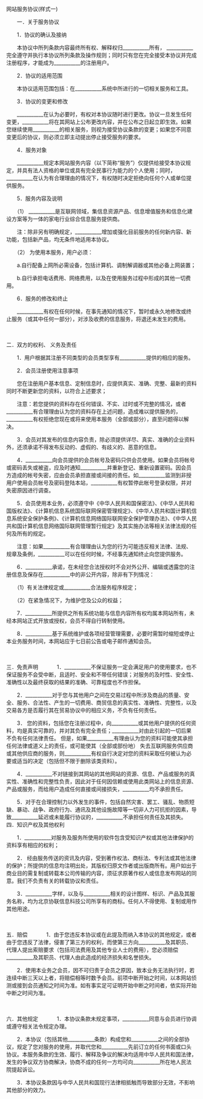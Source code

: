 



网站服务协议(样式一)



 

　　一．关于服务协议

　　1．协议的确认及接纳

　　本协议中所列条款内容最终所有权、解释权归___________所有， ___________完全遵守并执行本协议所列条款及操作规则；同时只有您在完全接受本协议并完成注册程序，才能成为___________的注册用户。

　　2．协议的适用范围

　　本协议适用范围包括：在___________系统中所进行的一切相关服务和工具。

　　3．协议的变更和修改

　　___________在认为必要时，有权对本协议随时进行更改。协议一旦发生任何变更，___________将在其网站上公布更改内容，并在公布之日起立即生效。如果您继续使用___________的相关服务，则视为接受协议条款的变更；如果您不同意变更后的协议，则必须立即主动提出停止接受服务的要求。

　　4．服务对象

　　___________规定本网站服务内容（以下简称“服务”）仅提供给接受本协议规定，并具有法人资格的单位或具有完全民事行为能力的个人使用；同时，___________在认为有合理理由的情况下，有权随时决定拒绝向任何个人或单位提供服务。

　　5．服务内容及说明

　　（1） ___________是互联网领域，集信息资源产品、信息增值服务和信息化建设方案等为一体的家电行业综合信息服务提供商。

　　注：除非另有明确规定，___________增加或强化目前服务的任何新内容、新功能，包括新产品，均无条件地适用本协议。

　　（2） 为使用本服务，用户必须：

　　a.自行配备上网所必需设备，包括计算机、调制解调器或其他必备上网装置；

　　b.自行承担电话费用、网络费用，以及在使用服务过程中形成的其他一切费用。

　　6．服务的修改和终止

　　___________有权在任何时候，在事先通知的情况下，暂时或永久地修改或终止服务（或其中任何一部分），对涉及收费的信息服务，将退还未发生的费用。

　　

二．双方的权利、
义务及责任

　　1．用户根据其注册不同类型的会员类型享有___________提供的相应的服务。

　　2．会员注册使用注意事项

　　您在注册用户基本信息、定制信息时，应提供真实、准确、完整、最新的资料同时不断更新您的资料，以符合上述要求；

　　注意：若您提供的资料存在任何错误、不实、过时或不完整的情况，或者___________有合理理由认为您的资料存在上述问题，造成难以提供服务的，___________有权拒绝您现在或将来使用本服务（全部或部分），直至问题得以解决。

　　3．会员对其发布的信息内容负责，除必须提供详尽、真实、准确的企业资料外，还须承诺不得发布反动的、虚假的、有歧义的、恶意的信息。

　　4．___________向会员提供的会员帐号及密码只供会员使用。如果会员将帐号或密码丢失或被盗，应及时通知___________并重新登记、重新设置密码。因会员方造成的帐号失密，应由会员承担直接或间接的责任。如___________监测到非授用户使用会员帐号及密码登陆本站，___________有权暂停此帐号登录权限，并对失密原因进行调查。

　　5．会员使用本业务，必须遵守中《中华人民共和国保密法》、《中华人民共和国版权法》、《计算机信息系统国际联网保密管理规定》、《中华人民共和国计算机信息系统安全保护条例》、《计算机信息网络国际联网安全保护管理办法》、《中华人民共和国计算机信息网络国际联网管理暂行规定》及其实施办法等相关法律法规的任何及所有的规定。

　　注意：如果___________有合理理由认为您的行为可能违反相关法律、法规、规章及条例，___________可以在任何时候，不经事先通知终止向您提供服务。

　　6．___________承诺，在未经您合法授权时不会对外公开、编辑或透露您的注册信息及保存在___________中的非公开内容，除非有下列情况：

　　（1）有关法律规定或___________合法服务程序规定；

　　（2）在紧急情况下，为维护您及公众的权益；

　　7．___________所提供之所有系统功能与信息内容所有权均属本网站所有，未经本网站正式开放或授权，会员不得自行转制使用。

　　8．___________基于系统维护或各项经营管理需要，必要时需暂时缩短或停止本业务服务时间，本网站应于七日前公告或电子邮件通知会员。

　　

三．免责声明
　　
　1．___________不保证服务一定会满足用户的使用要求，也不保证服务不会受中断，且适时、安全和不带任何错误；对服务的及时性、安全性、准确性以及最终获取的结果的准确、可靠程度也不作担保。

　　2．___________对于您与其他用户之间在交易过程中所涉及商品的质量、安全、服务、合法性、产生的一切费用、商贸信息的真实性、准确性、完整性，以及交易各方是否履行其在贸易协议中的相应义务，不负有任何责任。

　　3． 您的资料，包括您在注册过程中，向___________或其他用户提供的任何资料，均是真实可靠的，并对其负有完全责任；___________对由此引起的一切后果不负有任何法律责任。 但是，如果___________有理由认为您的资料可能使其承担任何法律或道义上的责任，或可能使其（全部或部份地） 失去互联网服务供应商或其他供应商的服务，则___________有权自行决定对您的资料采取任何被认为必要或适当的决定（包括但不限于删除该类资料）。

　　4．___________不对链接到其网站的其他网站的资源、信息、产品或服务的真实性、准确性和完整性负责，因此对于任何因信赖或使用此类网站上的信息资源、产品或服务，而给用户造成任何直接或间接损失，___________均不承担责任。

　　5．对于在合理控制力以外发生的事件，包括自然灾害、罢工、骚乱、物质短缺、暴动、战争、政府行为、通讯及其他设施故障等一切非人力可抗拒的因素，导致___________延迟或未能履行协议的，___________不承担任何责任及其损失。　　四．知识产权及其他权利

　　1．___________对服务及服务所使用的软件包含受知识产权或其他法律保护的资料享有相应的权利；

　　2． 经由服务传送的资讯及内容，受到著作权法、商标法、专利法或其他法律的保护；所提供的信息均注明出处，其版权归原文作者或出版商所有。用户如出于商业目的需复制或转载本公司传输的内容，须征求原著作权人或信息发布网站的同意。我们不负责有关的转载协议和责任。

　　3．___________字样，以及与___________相关的设计图样、标识、产品及其服务名称，均为北京协联信息科技公司所享有的商标。任何人不得使用、复制或用作其他用途。

　　

五．赔偿
　　
　1．由于您违反本协议或在此提及而纳入本协议的其他规定，或者由于您违反了法律，侵害了第三方的权利，而使第三方向___________及其职员、代理人提出索赔要求（包括司法费用及其他专业人士的费用），您必须赔偿___________及其职员、代理人由此造成的经济损失和名誉损失。

　　2．使用本业务之会员，因不可归责于会员之原因，致本业务无法执行时，若连续中断三天以上者，将赔偿相等时数予会员。前项中断开始之时间，以本网站侦测或接到会员通知之时间为准。如有事实足可证明开始中断之时间者，依实际开始中断之时间为准。

　　

六．其他规定
　　
　1．本协议条款未规定事项，___________同意与会员进行协调或遵守相关法令规定办理。

　　2．本协议（包括其他___________条款）构成您和___________之间的全部协议，规定了您对服务的使用，并取代您和___________先前订立的任何书面或口头协议。本服务条款的生效、履行、解释及争议的解决均适用中华人民共和国法律，发生的争议双方协商解决，协商不成的任何一方均可向___________所在地人民法院提起诉讼。

　　3．本协议条款因与中华人民共和国现行法律相抵触而导致部分无效，不影响其他部分的效力。